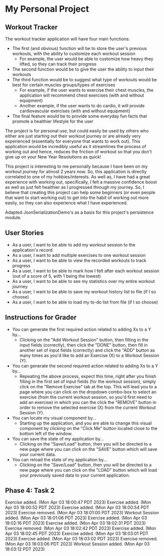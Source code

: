 # My Personal Project

## Workout Tracker

The workout tracker application will have four main functions:
- The first (and obvious) function will be to store the user's previous workouts, with the ability to customize each 
workout session
  - For example, the user would be able to customize how heavy they lifted, so they can track their progress
- The second function would be to give the user the ability to input their workouts
- The third function would be to suggest what type of workouts would be best for certain muscles groups/types of
exercises
  - For example, if the user wants to exercise their chest muscles, the application will recommend chest exercises (with 
  and without equipment)
  - Another example, if the user wants to do cardio, it will provide cardiovascular exercises (with and without
  equipment)
- The final feature would be to provide some everyday fun facts that promote a healthier lifestyle for the user

The project is for personal use, but could easily be used by others who either are just starting out their workout
journey or are already very experienced (essentially for everyone that wants to work out). This application would be
incredibly useful as it streamlines the process of working out and hence, reduces the friction of workout so that you 
don't give up on your New Year Resolutions as quick!

This project is interesting to me personally because I have been on my workout journey for almost 2 years now. So, this
application is directly correlated to one of my hobbies/interests. As well as, I have had a great experience with 
working out, specifically, I felt a massive confidence boost as well as just felt healthier as I progressed through my
journey. So, I believe that creating this project can help some beginners (or even people that want to start working
out) to get into the habit of working out more easily, so they can also experience what I have experienced.

Adapted JsonSerializationDemo's as a basis for this project's persistence module.

## User Stories
- As a user, I want to be able to add my workout session to the application's record
- As a user, I want to add multiple exercises to one workout session
- As a user, I want to be able to view the recorded workouts to track progress 
- As a user, I want to be able to mark how I felt after each workout session (out of a score of 5, with 1 being the
lowest)
- As a user, I want to be able to see my statistics over my entire workout journey
- As a user, I want to be able to save my workout history list to file (if I so choose)
- As a user, I want to be able to load my to-do list from file (if I so choose)

## Instructions for Grader
- You can generate the first required action related to adding Xs to a Y by...
  - Clicking on the "Add Workout Session" button, then filling in the input fields (correctly), then click the "DONE"
button, then fill in another set of input fields (correctly) and click the "ADD" button as many times as you'd like to
add an Exercise (X) to a Workout Session (Y).  
- You can generate the second required action related to adding Xs to a Y by...
  - Repeating the above process, expect this time, right after you finish filling in the first set of input fields (for
the workout session), simply click on the "Remove Exercise" tab at the top. This will lead you to a page where you
can click on the dropdown combo-box to select an exercise (from the current workout session, so you'd first need to
add an exercise) in which you can the click the "REMOVE" button in order to remove the selected exercise (X) from the
current Workout Session (Y).
- You can locate my visual component by...
  - Starting up the application, and you are able to change this visual component by clicking on the "Click Me" button
located close to the bottom left of the window.
- You can save the state of my application by...
  - Clicking on the "Save/Load" button, then you will be directed to a new page where you can click on the "SAVE" button
which will save your current data.
- You can reload the state of my application by...
  - Clicking on the "Save/Load" button, then you will be directed to a new page where you can click on the "LOAD" button
which will load your previously saved data to your current application.


## Phase 4: Task 2
Exercise added. (Mon Apr 03 18:00:47 PDT 2023)
Exercise added. (Mon Apr 03 18:00:52 PDT 2023)
Exercise added. (Mon Apr 03 18:00:54 PDT 2023)
Exercise removed. (Mon Apr 03 18:01:00 PDT 2023)
Workout Session added. (Mon Apr 03 18:01:06 PDT 2023)
Exercise added. (Mon Apr 03 18:02:16 PDT 2023)
Exercise added. (Mon Apr 03 18:02:31 PDT 2023)
Exercise removed. (Mon Apr 03 18:02:42 PDT 2023)
Exercise added. (Mon Apr 03 18:02:45 PDT 2023)
Exercise added. (Mon Apr 03 18:03:01 PDT 2023)
Exercise added. (Mon Apr 03 18:03:02 PDT 2023)
Exercise removed. (Mon Apr 03 18:03:06 PDT 2023)
Workout Session added. (Mon Apr 03 18:03:12 PDT 2023)